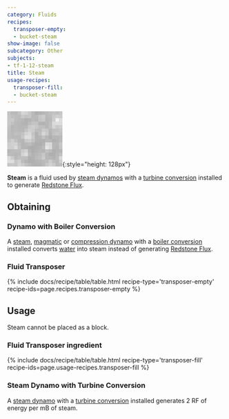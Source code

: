 ```yaml
---
category: Fluids
recipes:
  transposer-empty:
  - bucket-steam
show-image: false
subcategory: Other
subjects:
- tf-1-12-steam
title: Steam
usage-recipes:
  transposer-fill:
  - bucket-steam
---
```


![Steam](/assets/images/docs/1.12/thermal-foundation/steam.gif){:style="height: 128px"}


**Steam** is a fluid used by [steam dynamos](../../thermal-expansion/steam-dynamo/) with a
[turbine conversion](../../thermal-expansion/augment-turbine-conversion/) installed to generate
[Redstone Flux](/docs/redstone-flux/).


Obtaining
---------

### Dynamo with Boiler Conversion
A [steam](../../thermal-expansion/steam-dynamo/), [magmatic](../../thermal-expansion/magmatic-dynamo/) or
[compression dynamo](../../thermal-expansion/compression-dynamo/) with a [boiler
conversion](../../thermal-expansion/augment-boiler-conversion/) installed converts
[water](https://minecraft.gamepedia.com/Water) into steam instead of generating
[Redstone Flux](/docs/redstone-flux/).

### Fluid Transposer
{% include docs/recipe/table/table.html recipe-type='transposer-empty' recipe-ids=page.recipes.transposer-empty %}


Usage
-----

Steam cannot be placed as a block.

### Fluid Transposer ingredient
{% include docs/recipe/table/table.html recipe-type='transposer-fill' recipe-ids=page.usage-recipes.transposer-fill %}

### Steam Dynamo with Turbine Conversion
A [steam dynamo](../../thermal-expansion/steam-dynamo/) with a [turbine
conversion](../../thermal-expansion/augment-turbine-conversion/) installed generates 2 RF of
energy per mB of steam.
